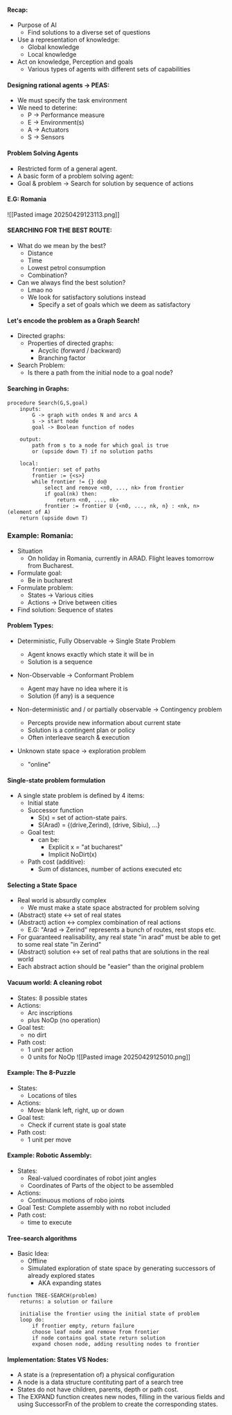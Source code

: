 #### Recap:
- Purpose of AI
	- Find solutions to a diverse set of questions
- Use a representation of knowledge:
	- Global knowledge
	- Local knowledge
- Act on knowledge, Perception and goals
	- Various types of agents with different sets of capabilities

#### Designing rational agents -> PEAS:
- We must specify the task environment
- We need to deterine:
	- P -> Performance measure
	- E -> Environment(s)
	- A -> Actuators
	- S -> Sensors

#### Problem Solving Agents
- Restricted form of a general agent.
- A basic form of a problem solving agent:
- Goal & problem -> Search for solution by sequence of actions

#### E.G: Romania
![[Pasted image 20250429123113.png]]
#### SEARCHING FOR THE BEST ROUTE:
- What do we mean by the best? 
	- Distance
	- Time
	- Lowest petrol consumption
	- Combination?
- Can we always find the best solution?
	- Lmao no
	- We look for satisfactory solutions instead
		- Specify a set of goals which we deem as satisfactory

#### Let's encode the problem as a Graph Search!
- Directed graphs:
	- Properties of directed graphs:
		- Acyclic (forward / backward)
		- Branching factor
- Search Problem:
	- Is there a path from the initial node to a goal node? 

#### Searching in Graphs: 
``` PseudocodeFuckIDK
procedure Search(G,S,goal)
	inputs:
		G -> graph with ondes N and arcs A
		s -> start node
		goal -> Boolean function of nodes

	output: 
		path from s to a node for which goal is true
		or (upside down T) if no solution paths

	local:
		frontier: set of paths
		frontier := {<s>}
		while frontier != {} do@
			select and remove <n0, ..., nk> from frontier
			if goal(nk) then:
				return <n0, ..., nk>
			frontier := frontier U {<n0, ..., nk, n} : <nk, n> (element of A)
	return (upside down T)
```

### Example: Romania: 
- Situation 
	- On holiday in Romania, currently in ARAD. Flight leaves tomorrow from Bucharest.
- Formulate goal:
	- Be in bucharest
- Formulate problem:
	- States -> Various cities
	- Actions -> Drive between cities
- Find solution:
	  Sequence of states 

#### Problem Types: 
- Deterministic, Fully Observable -> Single State Problem
	- Agent knows exactly which state it will be in
	- Solution is a sequence

- Non-Observable -> Conformant Problem
	- Agent may have no idea where it is
	- Solution (if any) is a sequence

- Non-deterministic and / or partially observable -> Contingency problem
	- Percepts provide new information about current state
	- Solution is a contingent plan or policy
	- Often interleave search & execution

- Unknown state space -> exploration problem
	- "online"

#### Single-state problem formulation
- A single state problem is defined by 4 items:
	- Initial state 
	- Successor function
		- S(x) = set of action-state pairs.
		- S(Arad) = {(drive,Zerind), (drive, Sibiu), ...}
	- Goal test:
		- can be:
			- Explicit x = "at bucharest"
			- Implicit NoDirt(x)
	- Path cost (additive):
		- Sum of distances, number of actions executed etc 

#### Selecting a State Space
- Real world is absurdly complex
	- We must make a state space abstracted for problem solving
- (Abstract) state <-> set of real states
- (Abstract) action <-> complex combination of real actions
	- E.G: "Arad -> Zerind" represents a bunch of routes, rest stops etc.
- For guaranteed realisability, any real state "in arad" must be able to get to some real state "in Zerind"
- (Abstract) solution <-> set of real paths that are solutions in the real world
- Each abstract action should be "easier" than the original problem

#### Vacuum world: A cleaning robot
- States: 8 possible states
- Actions:
	- Arc inscriptions
	- plus NoOp (no operation)
- Goal test:
	- no dirt
- Path cost:
	- 1 unit per action
	- 0 units for NoOp
![[Pasted image 20250429125010.png]]

#### Example: The 8-Puzzle
- States:
	- Locations of tiles
- Actions:
	- Move blank left, right, up or down
- Goal test:
	- Check if current state is goal state
- Path cost:
	- 1 unit per move


#### Example: Robotic Assembly:
- States:
	- Real-valued coordinates of robot joint angles
	- Coordinates of Parts of the object to be assembled
- Actions:
	- Continuous motions of robo joints
- Goal Test:
	  Complete assembly with no robot included
- Path cost:
	- time to execute

#### Tree-search algorithms
- Basic Idea:
	- Offline
	- Simulated exploration of state space by generating successors of already explored states
		- AKA expanding states
``` SkibidiCode
function TREE-SEARCH(problem)
	returns: a solution or failure

	initialise the frontier using the initial state of problem
	loop do:
		if frontier empty, return failure
		choose leaf node and remove from frontier
		if node contains goal state return solution
		expand chosen node, adding resulting nodes to frontier
```
#### Implementation: States VS Nodes:
- A state is a (representation of) a physical configuration
- A node is a data structure contituting part of a search tree
- States do not have children, parents, depth or path cost.
- The EXPAND function creates new nodes, filling in the various fields and using SuccessorFn of the problem to create the corresponding states.
